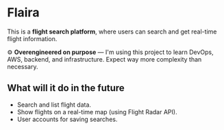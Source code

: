 # Flaira

This is a **flight search platform**, where users can search and get real-time flight information.

⚙️ **Overengineered on purpose** — I'm using this project to learn DevOps, AWS, backend, and infrastructure. Expect way more complexity than necessary.

## What will it do in the future

- Search and list flight data.
- Show flights on a real-time map (using Flight Radar API).
- User accounts for saving searches.

